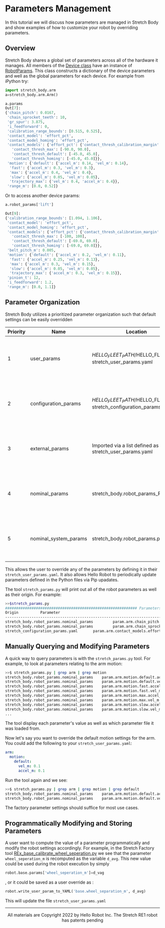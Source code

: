# Parameters Management

In this tutorial we will discuss how parameters are managed in Stretch Body and show examples of how to customize your robot by overriding parameters.

## Overview

Stretch Body shares a global set of parameters across all of the hardware it manages. All members of the [Device class](https://github.com/hello-robot/stretch_body/blob/master/body/stretch_body/device.py) have an instance of [RobotParams](https://github.com/hello-robot/stretch_body/blob/master/body/stretch_body/robot_params.py). This class constructs a dictionary of the device parameters and well as the global parameters for each device. For example from iPython try:

```python
import stretch_body.arm
a=stretch_body.arm.Arm()

a.params
Out[7]: 
{'chain_pitch': 0.0167,
 'chain_sprocket_teeth': 10,
 'gr_spur': 3.875,
 'i_feedforward': 0,
 'calibration_range_bounds': [0.515, 0.525],
 'contact_model': 'effort_pct',
 'contact_model_homing': 'effort_pct',
 'contact_models': {'effort_pct': {'contact_thresh_calibration_margin': 10.0,
   'contact_thresh_max': [-90.0, 90.0],
   'contact_thresh_default': [-45.0, 45.0],
   'contact_thresh_homing': [-45.0, 45.0]}},
 'motion': {'default': {'accel_m': 0.14, 'vel_m': 0.14},
  'fast': {'accel_m': 0.3, 'vel_m': 0.3},
  'max': {'accel_m': 0.4, 'vel_m': 0.4},
  'slow': {'accel_m': 0.05, 'vel_m': 0.05},
  'trajectory_max': {'vel_m': 0.4, 'accel_m': 0.4}},
 'range_m': [0.0, 0.52]}
```

Or to access another device params:

```python
a.robot_params['lift']

Out[9]: 
{'calibration_range_bounds': [1.094, 1.106],
 'contact_model': 'effort_pct',
 'contact_model_homing': 'effort_pct',
 'contact_models': {'effort_pct': {'contact_thresh_calibration_margin': 10.0,
   'contact_thresh_max': [-100, 100],
   'contact_thresh_default': [-69.0, 69.0],
   'contact_thresh_homing': [-69.0, 69.0]}},
 'belt_pitch_m': 0.005,
 'motion': {'default': {'accel_m': 0.2, 'vel_m': 0.11},
  'fast': {'accel_m': 0.25, 'vel_m': 0.13},
  'max': {'accel_m': 0.3, 'vel_m': 0.15},
  'slow': {'accel_m': 0.05, 'vel_m': 0.05},
  'trajectory_max': {'accel_m': 0.3, 'vel_m': 0.15}},
 'pinion_t': 12,
 'i_feedforward': 1.2,
 'range_m': [0.0, 1.1]}
```

## Parameter Organization

Stretch Body utilizes a prioritized parameter organization such that default settings can be easily overridden 

| Priority | Name                  | Location                                                     | Description                                                  |
| -------- | --------------------- | ------------------------------------------------------------ | ------------------------------------------------------------ |
| 1        | user_params           | $HELLO_FLEET_PATH/$HELLO_FLEET_ID/ stretch_user_params.yaml  | Yaml file for users to override default settings and to define custom configurations. |
| 2        | configuration_params  | $HELLO_FLEET_PATH/$HELLO_FLEET_ID/  stretch_configuration_params.yaml | Robot specific data  (eg, serial numbers and calibrations). Calibration tools may update these. |
| 3        | external_params       | Imported via a list defined as `params` in stretch_user_params.yaml | External Python parameter dictionaries for 3rd party devices and peripherals. |
| 4        | nominal_params        | stretch_body.robot_params_RE2V0.py                           | Generic systems settings (Common across all robots of a given model. |
| 5        | nominal_system_params | stretch_body.robot_params.py                                 | Generic systems settings (Common across all robots models).  |

 This allows the user to override any of the parameters by defining it in their `stretch_user_params.yaml`. It also allows Hello Robot to periodically update parameters defined in the Python files via Pip upadates.

The tool `stretch_params.py` will print out all of the robot parameters as well as their origin. For example:

```bash
>>$stretch_params.py 
############################################################ Parameters for stretch-re2-2002 
Origin          Parameter                                                              Value                         
--------------------------------------------------------------------------------------------------------------------------------- ...         
stretch_body.robot_params.nominal_params         param.arm.chain_pitch          0.0167                        
stretch_body.robot_params.nominal_params         param.arm.chain_sprocket_teeth     	10                                     ...               
stretch_configuration_params.yaml       param.arm.contact_models.effort_pct.contact_thresh_default     [-45.0, 45.0]         
```

## Manually Querying and Modifying Parameters

A quick way to query parameters is with the `stretch_params.py` tool. For example, to look at parameters relating to the arm motion:

```bash
>>$ stretch_params.py | grep arm | grep motion
stretch_body.robot_params.nominal_params	param.arm.motion.default.accel_m	0.14                          
stretch_body.robot_params.nominal_params	param.arm.motion.default.vel_m		0.14                          
stretch_body.robot_params.nominal_params	param.arm.motion.fast.accel_m		0.3                           
stretch_body.robot_params.nominal_params	param.arm.motion.fast.vel_m			0.3                           
stretch_body.robot_params.nominal_params	param.arm.motion.max.accel_m		0.4                           
stretch_body.robot_params.nominal_params	param.arm.motion.max.vel_m			0.4                           
stretch_body.robot_params.nominal_params	param.arm.motion.slow.accel_m		0.05                          
stretch_body.robot_params.nominal_params	param.arm.motion.slow.vel_m			0.05                          
...               
```

The tool display each parameter's value as well as which parameter file it was loaded from.

Now let's say you want to override the default motion settings for the arm. You could add the following to your `stretch_user_params.yaml`:

```yaml
arm:
  motion:
    default:
      vel_m: 0.1
      accel_m: 0.1
```

Run the tool again and we see:

```bash
>>$ stretch_params.py | grep arm | grep motion | grep default
stretch_body.robot_params.nominal_params	param.arm.motion.default.accel_m	0.1                          
stretch_body.robot_params.nominal_params	param.arm.motion.default.vel_m		0.1  
```

The factory parameter settings should suffice for most use cases. 

## Programmatically Modifying and Storing Parameters

A user want to compute the value of a parameter programmatically and modify the robot settings accordingly. For example, in the Stretch Factory tool [REx_base_calibrate_wheel_seperation.py](https://github.com/hello-robot/stretch_factory/blob/master/python/tools/REx_base_calibrate_wheel_separation.py) we see that the parameter `wheel_seperation_m` is recomputed as the variable `d_avg`. This new value could be used during the robot execution by simply

```python
robot.base.params['wheel_seperation_m']=d_vag
```

, or it could be saved as a user override as :

```python
robot.write_user_param_to_YAML('base.wheel_separation_m', d_avg)
```

This will update the file `stretch_user_params.yaml`

------
<div align="center"> All materials are Copyright 2022 by Hello Robot Inc. The Stretch RE1 robot has patents pending</div>

